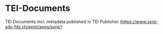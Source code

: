 # TEI-Documents
TEI Documents incl. metadata published in TEI Publisher (https://www.ssrq-sds-fds.ch/exist/apps/ssrq/)
